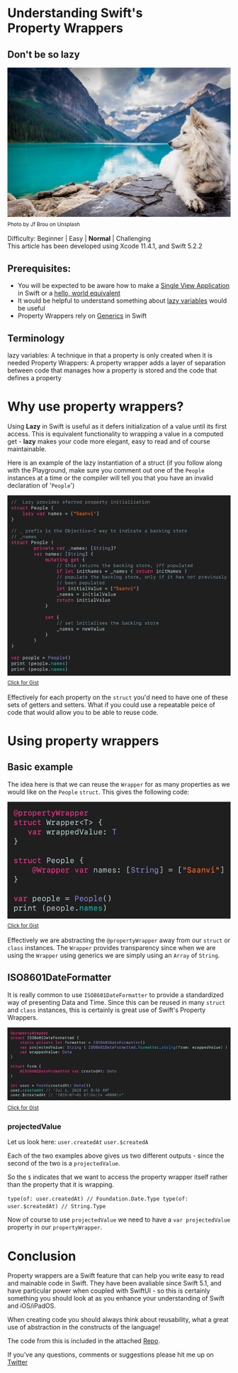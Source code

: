 # Understanding Swift's Property Wrappers
## Don't be so lazy

![Photo by Jf Brou on Unsplash](Images/photo-1504208434309-cb69f4fe52b0.jpeg)<br/>
<sub>Photo by Jf Brou on Unsplash<sub>

Difficulty: Beginner | Easy | **Normal** | Challenging<br/>
This article has been developed using Xcode 11.4.1, and Swift 5.2.2

## Prerequisites: 
* You will be expected to be aware how to make a [Single View Application](https://medium.com/swlh/your-first-ios-application-using-xcode-9983cf6efb71) in Swift or a [hello, world equivalent](https://medium.com/swlh/your-first-ios-application-using-xcode-9983cf6efb71)
* It would be helpful to understand something about [lazy variables](https://medium.com/@stevenpcurtis.sc/the-lazy-variables-what-and-why-in-swift-619cb951ee0f) would be useful
* Property Wrappers rely on [Generics](https://medium.com/better-programming/generics-in-swift-aa111f1c549) in Swift

## Terminology
lazy variables: A technique in that a property is only created when it is needed
Property Wrappers: A property wrapper adds a layer of separation between code that manages how a property is stored and the code that defines a property

# Why use property wrappers?
Using **Lazy** in Swift is useful as it defers initialization of a value until its first access. This is equivalent functionality to wrapping a value in a computed get - **lazy** makes your code more elegant, easy to read and of course maintainable.

Here is an example of the lazy instantiation of a struct (if you follow along with the Playground, make sure you comment out one of the `People` instances at a  time or the compiler will tell you that you have an invalid declaration of '`People`')

![lazyexample](Images/lazyexample.png)<br>
<sub>[Click for Gist](https://gist.github.com/stevencurtis/9e308e798dac9ca99cbb873b0e27fd7c)<sub>

Effectively for each property on the `struct` you'd need to have one of these sets of getters and setters. What if you could use a repeatable peice of code that would allow you to be able to reuse code.

# Using property wrappers
## Basic example
The idea here is that we can reuse the `Wrapper` for as many properties as we would like on the `People` `struct`. This gives the following code:

![simplepropertywrapper](Images/simplepropertywrapper.png)<br>
<sub>[Click for Gist](https://gist.github.com/stevencurtis/e1364d8e99c3ddf5f0c6decf00526ae9)<sub>

Effectively we are abstracting the `@propertyWrapper` away from our `struct` or `class` instances. The `Wrapper` provides transparency since when we are using the `Wrapper` using generics we are simply using an `Array` of `String`. 

## ISO8601DateFormatter
It is really common to use `ISO8601DateFormatter` to provide a standardized way of presenting Data and Time. Since this can be reused in many `struct` and `class` instances, this is certainly is great use of Swift's Property Wrappers.

![isopropertywrapper](Images/isopropertywrapper.png)<br>
<sub>[Click for Gist](https://gist.github.com/stevencurtis/a85e78e35b8fcf7545cf60ff26936ae3)<sub>

### projectedValue
Let us look here:
`user.createdAt` 
`user.$createdA`

Each of the two examples above gives us two different outputs - since the second of the two is a `projectedValue`.

So the `$` indicates that we want to access the property wrapper itself rather than the property that it is wrapping.

`type(of: user.createdAt) // Foundation.Date.Type
type(of: user.$createdAt) // String.Type`

Now of course to use `projectedValue` we need to have a `var projectedValue` property in our `propertyWrapper`. 

# Conclusion
Property wrappers are a Swift feature that can help you write easy to read and mainable code in Swift. They have been avaliable since Swift 5.1, and have particular power when coupled with SwiftUI - so this is certainly something you should look at as you enhance your understanding of Swift and iOS/iPadOS. 

When creating code you should always think about reusability, what a great use of abstraction in the constructs of the language!

The code from this is included in the attached [Repo](https://github.com/stevencurtis/SwiftCoding/tree/master/PropertyWrappers). 

If you've any questions, comments or suggestions please hit me up on [Twitter](https://twitter.com/stevenpcurtis) 
